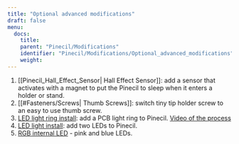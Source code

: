 ```yaml
---
title: "Optional advanced modifications"
draft: false
menu:
  docs:
    title:
    parent: "Pinecil/Modifications"
    identifier: "Pinecil/Modifications/Optional_advanced_modifications"
    weight: 
---
```


1. [[Pinecil_Hall_Effect_Sensor| Hall Effect Sensor]]: add a sensor that activates with a magnet to put the Pinecil to sleep when it enters a holder or stand.
2. [[#Fasteners/Screws| Thumb Screws]]: switch tiny tip holder screw to an easy to use thumb screw.
3. [LED light ring install](https://github.com/Herushan/Pinecil_LED_Ring/blob/main/Pinecil_LED_Ring_writeup.pdf): add a PCB light ring to Pinecil. [Video of the process](https://www.youtube.com/watch?v=LMbjwjDbSew)
4. [LED light install](https://forum.pine64.org/showthread.php?tid=16989): add two LEDs to Pinecil.
5. [RGB internal LED](https://www.reddit.com/r/PINE64official/comments/z489qt/customized_pinecil_v2/) - pink and blue LEDs.
